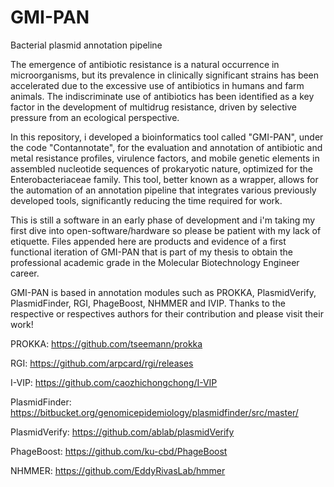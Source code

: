 # GMI-PAN
Bacterial plasmid annotation pipeline

The emergence of antibiotic resistance is a natural occurrence in microorganisms, but its prevalence in clinically significant strains has been accelerated due to the excessive use of antibiotics in humans and farm animals. The indiscriminate use of antibiotics has been identified as a key factor in the development of multidrug resistance, driven by selective pressure from an ecological perspective.

In this repository, i developed a bioinformatics tool called "GMI-PAN", under the code "Contannotate", for the evaluation and annotation of antibiotic and metal resistance profiles, virulence factors, and mobile genetic elements in assembled nucleotide sequences of prokaryotic nature, optimized for the Enterobacteriaceae family. This tool, better known as a wrapper, allows for the automation of an annotation pipeline that integrates various previously developed tools, significantly reducing the time required for work.

This is still a software in an early phase of development and i'm taking my first dive into open-software/hardware so please be patient with my lack of etiquette. Files appended here are products and evidence of a first functional iteration of GMI-PAN that is part of my thesis to obtain the professional academic grade in the Molecular Biotechnology Engineer career.

GMI-PAN is based in annotation modules such as PROKKA, PlasmidVerify, PlasmidFinder, RGI, PhageBoost, NHMMER and IVIP. Thanks to the respective or respectives authors for their contribution and please visit their work!

PROKKA: https://github.com/tseemann/prokka

RGI: https://github.com/arpcard/rgi/releases

I-VIP: https://github.com/caozhichongchong/I-VIP

PlasmidFinder: https://bitbucket.org/genomicepidemiology/plasmidfinder/src/master/

PlasmidVerify: https://github.com/ablab/plasmidVerify

PhageBoost: https://github.com/ku-cbd/PhageBoost

NHMMER: https://github.com/EddyRivasLab/hmmer
